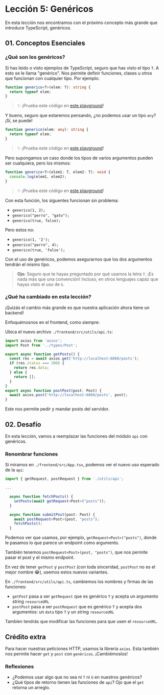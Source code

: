 # Lección 5: Genéricos

En esta lección nos encontramos con el próximo concepto más grande que introduce TypeScript, genéricos.

## 01. Conceptos Esenciales

### ¿Qué son los genéricos?

Si has leido o visto ejemplos de TypeScript, seguro que has visto el tipo `T`. A esto se le llama "genérico". Nos permite definir funciones, clases u otros que funcionan con cualquier tipo. Por ejemplo:

```typescript
function generico<T>(elem: T): string {
  return typeof elem;
}
```

> ✨ ¡Prueba este código en [este playground](https://www.typescriptlang.org/play?#code/GYVwdgxgLglg9mABAcwKZlQJxhOAeAFQD4AKVAG1QFsAuRAgSjoGcpsxlEBvAKEX8SZUUEJiRQAngAdUcYIgrUA3DwC+QA)!

Y bueno, seguro que estaremos pensando, ¿no podemos usar un tipo `any`? ¡Sí, se puede!

```typescript
function generico(elem: any): string {
  return typeof elem;
}
```

> ✨ ¡Prueba este código en [este playground](https://www.typescriptlang.org/play?#code/GYVwdgxgLglg9mABAcwKZlQJxhOAKVAG1QFsAuRAQzAE8BKCgZymzGUQG8AoRXxTVFBCYkUGgAdUcYIiKkA3FwC+QA)!

Pero supongamos un caso donde los tipos de varios argumentos pueden ser cualquiera, pero los mismos:

```typescript
function generico<T>(elem1: T, elem2: T): void {
  console.log(elem1, elem2);
}
```

> ✨ ¡Prueba este código en [este playground](https://www.typescriptlang.org/play?#code/GYVwdgxgLglg9mABAcwKZlQJxhOAeAFQD4AKVAG1QFsBGALkQIBpELqAmBggSgYDc4MACaIA3gChEUxLjABnOJQB05OMjKVaLNlXbcA3OIC+QA)!

Con esta función, los siguentes funcionan sin problema:

- `generico(1, 2);`
- `generico("perro", "gato");`
- `generico(true, false);`

Pero estos no:

- `generico(1, '2');`
- `generico("perro", 4);`
- `generico(true, 'false');`

Con el uso de genéricos, podemos asegurarnos que los dos argumentos tendrán el mismo tipo.

> **Ojo**: Seguro que te hayas preguntado por qué usamos la letra `T`. ¡Es nada más que una convención! Incluso, en otros lenguajes capáz que hayas visto el uso de `G`.

### ¿Qué ha cambiado en esta lección?

¡Quizás el cambio más grande es que nuestra aplicación ahora tiene un backend!

Enfoquémosnos en el frontend, como siempre:

Ubica el nuevo archivo `./frontend/src/utils/api.ts`:

```typescript
import axios from 'axios';
import Post from '../types/Post';

export async function getPosts() {
  const res = await axios.get('http://localhost:6060/posts');
  if (res.status === 200) {
    return res.data;
  } else {
    return [];
  }
}
export async function postPost(post: Post) {
  await axios.post('http://localhost:6060/posts', post);
}
```

Este nos permite pedir y mandar posts del servidor.

## 02. Desafío

En esta lección, vamos a reemplazar las funciones del módulo `api` con genéricos.

### Renombrar funciones

Si miramos en `./frontend/src/App.tsx`, podemos ver el nuevo uso esperado de la `api`:

```typescript
import { getRequest, postRequest } from './utils/api';

...

  async function fetchPosts() {
    setPosts(await getRequest<Post>("posts"));
  }

  async function submitPost(post: Post) {
    await postRequest<Post>(post, "posts");
    fetchPosts();
  }
```

Podemos ver que usamos, por ejemplo, `getRequest<Post>("posts")`, donde le pasamos lo que parece un endpoint como argumento.

También tenemos `postRequest<Post>(post, "posts")`, que nos permite pasar el post y el mismo endpoint.

En vez de tener `getPost` y `postPost` (con toda sinceridad, `postPost` no es el mejor nombre 😂), usemos estos nuevos variantes.

En `./frontend/src/utils/api.ts`, cambiemos los nombres y firmas de las funciones:

- `getPost` pasa a ser `getRequest` que es genérico `T` y acepta un argumento string `resourceURL`
- `postPost` pasa a ser `postRequest` que es genérico `T` y acepta dos argumentos: un `data` tipo `T` y un string `resourceURL`

Tambíen tendrás que modificar las funciones para que usen el `resourceURL`.

## Crédito extra

Para hacer nuestras peticiones HTTP, usamos la librería `axios`. Esta también nos permite hacer `get` y `post` con `genéricos`. ¡Cambiémoslos!

### Reflexiones

- ¿Podemos usar algo que no sea ni `T` ni `G` en nuestros genéricos?
- ¿Qué tipos de retorno tienen las funciones de `api`? Ojo que el `get` retorna un arreglo.
